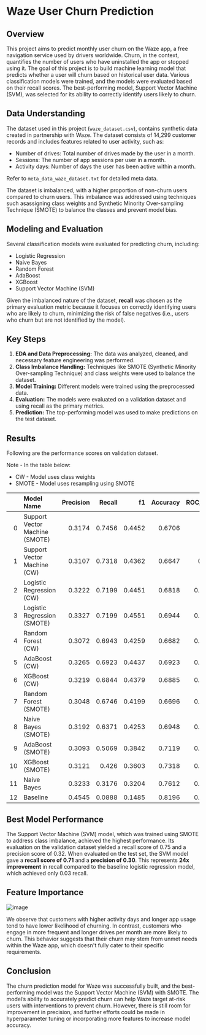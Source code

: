 # **Waze User Churn Prediction**

## **Overview**
This project aims to predict monthly user churn on the Waze app, a free navigation service used by drivers worldwide. Churn, in the context, quantifies the number of users who have uninstalled the app or stopped using it. The goal of this project is to build machine learning model that predicts whether a user will churn based on historical user data. Various classification models were trained, and the models were evaluated based on their recall scores. The best-performing model, Support Vector Machine (SVM), was selected for its ability to correctly identify users likely to churn.

## **Data Understanding**
The dataset used in this project (`waze_dataset.csv`), contains synthetic data created in partnership with Waze. The dataset consists of 14,299 customer records and includes features related to user activity, such as:

* Number of drives: Total number of drives made by the user in a month.
* Sessions: The number of app sessions per user in a month.
* Activity days: Number of days the user has been active within a month.

Refer to `meta_data_waze_dataset.txt` for detailed meta data.

The dataset is imbalanced, with a higher proportion of non-churn users compared to churn users. This imbalance was addressed using techniques such asassigning class weights and Synthetic Minority Over-sampling Technique (SMOTE) to balance the classes and prevent model bias.

## **Modeling and Evaluation**
Several classification models were evaluated for predicting churn, including:
* Logistic Regression
* Naive Bayes
* Random Forest
* AdaBoost
* XGBoost
* Support Vector Machine (SVM)
  
Given the imbalanced nature of the dataset, **recall** was chosen as the primary evaluation metric because it focuses on correctly identifying users who are likely to churn, minimizing the risk of false negatives (i.e., users who churn but are not identified by the model).

## **Key Steps**
1. **EDA and Data Preprocessing:** The data was analyzed, cleaned, and necessary feature engineering was performed.
2. **Class Imbalance Handling:** Techniques like SMOTE (Synthetic Minority Over-sampling Technique) and class weights were used to balance the dataset.
3. **Model Training:** Different models were trained using the preprocessed data.
4. **Evaluation:** The models were evaluated on a validation dataset and using recall as the primary metrics.
5. **Prediction:** The top-performing model was used to make predictions on the test dataset.

## **Results**

Following are the performance scores on validation dataset.

Note - In the table below:
* CW - Model uses class weights
* SMOTE - Model uses resampling using SMOTE
  
|    | Model Name                     |   Precision |   Recall |     f1 |   Accuracy |   ROC_AUC |
|---:|:-------------------------------|------------:|---------:|-------:|-----------:|----------:|
|  0 | Support Vector Machine (SMOTE) |      0.3174 |   0.7456 | 0.4452 |     0.6706 |    0.7    |
|  1 | Support Vector Machine (CW)    |      0.3107 |   0.7318 | 0.4362 |     0.6647 |    0.691  |
|  2 | Logistic Regression (CW)       |      0.3222 |   0.7199 | 0.4451 |     0.6818 |    0.6968 |
|  3 | Logistic Regression (SMOTE)    |      0.3327 |   0.7199 | 0.4551 |     0.6944 |    0.7044 |
|  4 | Random Forest (CW)             |      0.3072 |   0.6943 | 0.4259 |     0.6682 |    0.6784 |
|  5 | AdaBoost (CW)                  |      0.3265 |   0.6923 | 0.4437 |     0.6923 |    0.6923 |
|  6 | XGBoost (CW)                   |      0.3219 |   0.6844 | 0.4379 |     0.6885 |    0.6869 |
|  7 | Random Forest (SMOTE)          |      0.3048 |   0.6746 | 0.4199 |     0.6696 |    0.6715 |
|  8 | Naive Bayes (SMOTE)            |      0.3192 |   0.6371 | 0.4253 |     0.6948 |    0.6721 |
|  9 | AdaBoost (SMOTE)               |      0.3093 |   0.5069 | 0.3842 |     0.7119 |    0.6315 |
| 10 | XGBoost (SMOTE)                |      0.3121 |   0.426  | 0.3603 |     0.7318 |    0.6119 |
| 11 | Naive Bayes                    |      0.3233 |   0.3176 | 0.3204 |     0.7612 |    0.5872 |
| 12 | Baseline                       |      0.4545 |   0.0888 | 0.1485 |     0.8196 |    0.5329 |

## **Best Model Performance**
The Support Vector Machine (SVM) model, which was trained using SMOTE to address class imbalance, achieved the highest performance. Its evaluation on the validation dataset yielded a recall score of 0.75 and a precision score of 0.32. When evaluated on the test set, the SVM model gave a **recall score of 0.71** and a **precision of 0.30**. This represents **24x improvement** in recall compared to the baseline logistic regression model, which achieved only 0.03 recall. 

## **Feature Importance**

![image](https://github.com/user-attachments/assets/57200bd8-33da-4308-9288-606931914c1a)

We observe that customers with higher activity days and longer app usage tend to have lower likelihood of churning. In contrast, customers who engage in more frequent and longer drives per month are more likely to churn. This behavior suggests that their churn may stem from unmet needs within the Waze app, which doesn't fully cater to their specific requirements.

## **Conclusion**
The churn prediction model for Waze was successfully built, and the best-performing model was the Support Vector Machine (SVM) with SMOTE. The model’s ability to accurately predict churn can help Waze target at-risk users with interventions to prevent churn. However, there is still room for improvement in precision, and further efforts could be made in hyperparameter tuning or incorporating more features to increase model accuracy.
